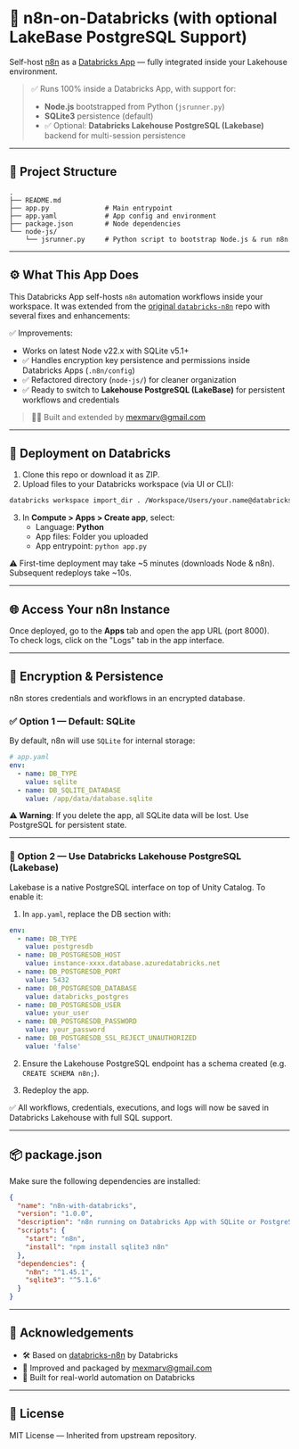 # 🧱 n8n-on-Databricks (with optional LakeBase PostgreSQL Support)

Self-host [n8n](https://n8n.io/) as a [Databricks App](https://docs.databricks.com/en/dev-tools/databricks-apps/index.html) — fully integrated inside your Lakehouse environment.

> ✅ Runs 100% inside a Databricks App, with support for:
> - **Node.js** bootstrapped from Python (`jsrunner.py`)
> - **SQLite3** persistence (default)
> - ✅ Optional: **Databricks Lakehouse PostgreSQL (Lakebase)** backend for multi-session persistence

---

## 📁 Project Structure

```
.
├── README.md
├── app.py              # Main entrypoint
├── app.yaml            # App config and environment
├── package.json        # Node dependencies
└── node-js/
    └── jsrunner.py     # Python script to bootstrap Node.js & run n8n
```

---

## ⚙️ What This App Does

This Databricks App self-hosts `n8n` automation workflows inside your workspace. It was extended from the [original `databricks-n8n`](https://github.com/hellomikelo/databricks-n8n) repo with several fixes and enhancements:

✅ Improvements:
- Works on latest Node v22.x with SQLite v5.1+
- ✅ Handles encryption key persistence and permissions inside Databricks Apps (`.n8n/config`)
- ✅ Refactored directory (`node-js/`) for cleaner organization
- ✅ Ready to switch to **Lakehouse PostgreSQL (LakeBase)** for persistent workflows and credentials

> 👨‍🔧 Built and extended by [mexmarv@gmail.com](mailto:mexmarv@gmail.com)

---

## 🚀 Deployment on Databricks

1. Clone this repo or download it as ZIP.
2. Upload files to your Databricks workspace (via UI or CLI):

```bash
databricks workspace import_dir . /Workspace/Users/your.name@databricks.com/n8n
```

3. In **Compute > Apps > Create app**, select:
   - Language: **Python**
   - App files: Folder you uploaded
   - App entrypoint: `python app.py`

⚠️ First-time deployment may take ~5 minutes (downloads Node & n8n).
Subsequent redeploys take ~10s.

---

## 🌐 Access Your n8n Instance

Once deployed, go to the **Apps** tab and open the app URL (port 8000).  
To check logs, click on the "Logs" tab in the app interface.

---

## 🔐 Encryption & Persistence

n8n stores credentials and workflows in an encrypted database.

### ✅ Option 1 — Default: SQLite

By default, n8n will use `SQLite` for internal storage:

```yaml
# app.yaml
env:
  - name: DB_TYPE
    value: sqlite
  - name: DB_SQLITE_DATABASE
    value: /app/data/database.sqlite
```

**⚠️ Warning**: If you delete the app, all SQLite data will be lost. Use PostgreSQL for persistent state.

---

### 🧪 Option 2 — Use Databricks Lakehouse PostgreSQL (Lakebase)

Lakebase is a native PostgreSQL interface on top of Unity Catalog. To enable it:

1. In `app.yaml`, replace the DB section with:

```yaml
env:
  - name: DB_TYPE
    value: postgresdb
  - name: DB_POSTGRESDB_HOST
    value: instance-xxxx.database.azuredatabricks.net
  - name: DB_POSTGRESDB_PORT
    value: 5432
  - name: DB_POSTGRESDB_DATABASE
    value: databricks_postgres
  - name: DB_POSTGRESDB_USER
    value: your_user
  - name: DB_POSTGRESDB_PASSWORD
    value: your_password
  - name: DB_POSTGRESDB_SSL_REJECT_UNAUTHORIZED
    value: 'false'
```

2. Ensure the Lakehouse PostgreSQL endpoint has a schema created (e.g. `CREATE SCHEMA n8n;`).

3. Redeploy the app.

✅ All workflows, credentials, executions, and logs will now be saved in Databricks Lakehouse with full SQL support.

---

## 📦 package.json

Make sure the following dependencies are installed:

```json
{
  "name": "n8n-with-databricks",
  "version": "1.0.0",
  "description": "n8n running on Databricks App with SQLite or PostgreSQL",
  "scripts": {
    "start": "n8n",
    "install": "npm install sqlite3 n8n"
  },
  "dependencies": {
    "n8n": "^1.45.1",
    "sqlite3": "^5.1.6"
  }
}
```

---

## 👷 Acknowledgements

- 🛠️ Based on [databricks-n8n](https://github.com/hellomikelo/databricks-n8n) by Databricks
- 🧠 Improved and packaged by [mexmarv@gmail.com](mailto:mexmarv@gmail.com)
- 💾 Built for real-world automation on Databricks

---

## 📄 License

MIT License — Inherited from upstream repository.

